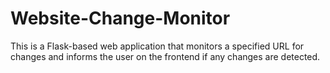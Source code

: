 # Website-Change-Monitor
This is a Flask-based web application that monitors a specified URL for changes and informs the user on the frontend if any changes are detected.
